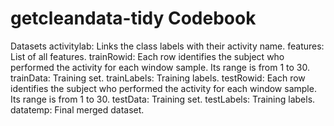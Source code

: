 # getcleandata-tidy Codebook

Datasets
activitylab: Links the class labels with their activity name.
features: List of all features.
trainRowid: Each row identifies the subject who performed the activity for each window sample. Its range is from 1 to 30.
trainData: Training set.
trainLabels: Training labels.
testRowid: Each row identifies the subject who performed the activity for each window sample. Its range is from 1 to 30.
testData: Training set.
testLabels: Training labels.
datatemp: Final merged dataset.



